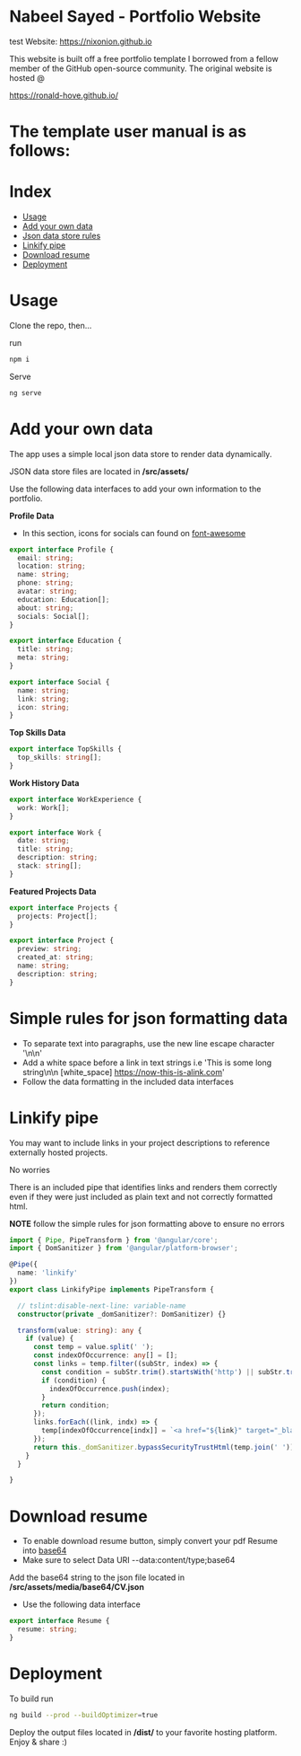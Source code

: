 # Nabeel Sayed - Portfolio Website
test
Website: https://nixonion.github.io

This website is built off a free portfolio template I borrowed from a fellow member of the GitHub open-source community. The original website is hosted @

https://ronald-hove.github.io/

# The template user manual is as follows:

# Index

  - [Usage](#usage)
  - [Add your own data](#add-your-own-data)
  - [Json data store rules](#simple-rules-for-json-formatting-data)
  - [Linkify pipe](#linkify-pipe)
  - [Download resume](#download-resume)
  - [Deployment](#deployment)


# Usage

Clone the repo, then...

run 
```bash
npm i
```

Serve
```bash
ng serve
```

# Add your own data

The app uses a simple local json data store to render data dynamically.

JSON data store files are located in **/src/assets/**

Use the following data interfaces to add your own information to the portfolio.

**Profile Data**

- In this section, icons for socials can found on [font-awesome](https://fontawesome.com/icons?d=gallery)

```ts
export interface Profile {
  email: string;
  location: string;
  name: string;
  phone: string;
  avatar: string;
  education: Education[];
  about: string;
  socials: Social[];
}

export interface Education {
  title: string;
  meta: string;
}

export interface Social {
  name: string;
  link: string;
  icon: string;
}
```

**Top Skills Data**

```ts
export interface TopSkills {
  top_skills: string[];
}
```

**Work History Data**

```ts
export interface WorkExperience {
  work: Work[];
}

export interface Work {
  date: string;
  title: string;
  description: string;
  stack: string[];
}

```

**Featured Projects Data**
```ts
export interface Projects {
  projects: Project[];
}

export interface Project {
  preview: string;
  created_at: string;
  name: string;
  description: string;
}

```

# Simple rules for json formatting data

- To separate text into paragraphs, use  the new line escape character '\n\n'
- Add a white space before a link in text strings i.e 'This is some long string\n\n [white_space] https://now-this-is-alink.com'
- Follow the data formatting in the included data interfaces

# Linkify pipe

You may want to include links in your project descriptions to reference externally hosted projects.

No worries

There is an included pipe that identifies links and renders them correctly even if 
they were just included as plain text and not correctly formatted html.

**NOTE** follow the simple rules for json formatting above to ensure no errors

```ts
import { Pipe, PipeTransform } from '@angular/core';
import { DomSanitizer } from '@angular/platform-browser';

@Pipe({
  name: 'linkify'
})
export class LinkifyPipe implements PipeTransform {

  // tslint:disable-next-line: variable-name
  constructor(private _domSanitizer?: DomSanitizer) {}

  transform(value: string): any {
    if (value) {
      const temp = value.split(' ');
      const indexOfOccurrence: any[] = [];
      const links = temp.filter((subStr, index) => {
        const condition = subStr.trim().startsWith('http') || subStr.trim().startsWith('https');
        if (condition) {
          indexOfOccurrence.push(index);
        }
        return condition;
      });
      links.forEach((link, indx) => {
        temp[indexOfOccurrence[indx]] = `<a href="${link}" target="_blank">${link}</a>`;
      });
      return this._domSanitizer.bypassSecurityTrustHtml(temp.join(' '));
    }
  }

}

```

# Download resume

- To enable download resume button, simply convert your pdf Resume into [base64](https://base64.guru/converter/encode/pdf)
- Make sure to select Data URI --data:content/type;base64

Add the base64 string to the json file located in **/src/assets/media/base64/CV.json**
- Use the following data interface

```ts
export interface Resume {
  resume: string;
}
```

# Deployment

To build run

```bash
ng build --prod --buildOptimizer=true
```

Deploy the output files located in **/dist/** to your favorite hosting platform. Enjoy & share :)
